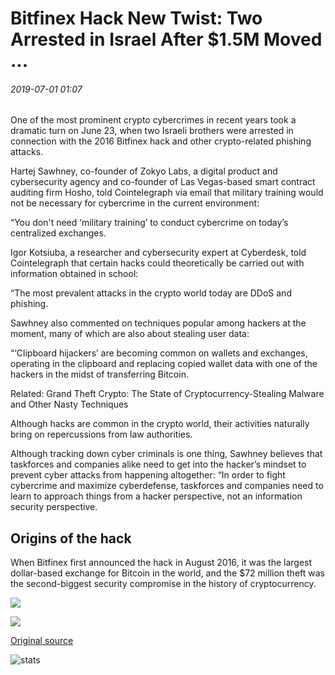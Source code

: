 # Bitfinex Hack New Twist: Two Arrested in Israel After $1.5M Moved ...

###### 2019-07-01 01:07

One of the most prominent crypto cybercrimes in recent years took a dramatic turn on June 23, when two Israeli brothers were arrested in connection with the 2016 Bitfinex hack and other crypto-related phishing attacks.

Hartej Sawhney, co-founder of Zokyo Labs, a digital product and cybersecurity agency and co-founder of Las Vegas-based smart contract auditing firm Hosho, told Cointelegraph via email that military training would not be necessary for cybercrime in the current environment:

“You don't need ‘military training’ to conduct cybercrime on today’s centralized exchanges.

Igor Kotsiuba, a researcher and cybersecurity expert at Cyberdesk, told Cointelegraph that certain hacks could theoretically be carried out with information obtained in school:

“The most prevalent attacks in the crypto world today are DDoS and phishing.

Sawhney also commented on techniques popular among hackers at the moment, many of which are also about stealing user data:

“‘Clipboard hijackers’ are becoming common on wallets and exchanges, operating in the clipboard and replacing copied wallet data with one of the hackers in the midst of transferring Bitcoin.

Related: Grand Theft Crypto: The State of Cryptocurrency-Stealing Malware and Other Nasty Techniques

Although hacks are common in the crypto world, their activities naturally bring on repercussions from law authorities.

Although tracking down cyber criminals is one thing, Sawhney believes that taskforces and companies alike need to get into the hacker’s mindset to prevent cyber attacks from happening altogether: “In order to fight cybercrime and maximize cyberdefense, taskforces and companies need to learn to approach things from a hacker perspective, not an information security perspective.

## Origins of the hack 

When Bitfinex first announced the hack in August 2016, it was the largest dollar-based exchange for Bitcoin in the world, and the $72 million theft was the second-biggest security compromise in the history of cryptocurrency.

![](https://s3.cointelegraph.com/storage/uploads/view/61113ff2eb170ce9b986cbd644fef797.png)

![](https://s3.cointelegraph.com/storage/uploads/view/79da5ff207f9044e1ad4b5221a9c39b1.png)

[Original source](https://cointelegraph.com/news/bitfinex-hack-new-twist-two-arrested-in-israel-after-15m-moved)

![stats](https://c.statcounter.com/11760860/0/a89fa40b/1/ "stats")